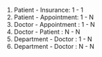 1. Patient - Insurance: 1 - 1
2. Patient - Appointment: 1 - N
3. Doctor - Appointment : 1 - N
4. Doctor - Patient : N - N
5. Department - Doctor : 1 - N
6. Department - Doctor : N - N